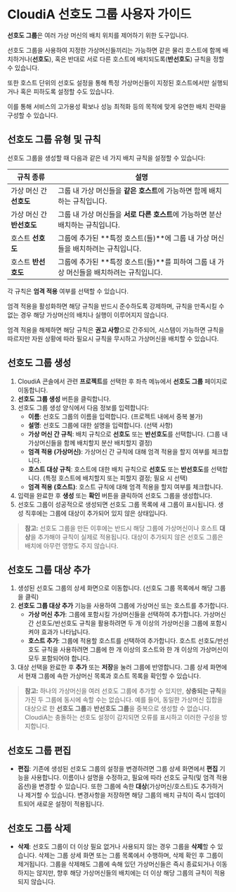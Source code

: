 # CloudiA 선호도 그룹 사용자 가이드

**선호도 그룹**은 여러 가상 머신의 배치 위치를 제어하기 위한 도구입니다. 

선호도 그룹을 사용하여 지정한 가상머신들끼리는 가능하면 같은 물리 호스트에 함께 배치하거나(**선호도**), 혹은 반대로 서로 다른 호스트에 배치되도록(**반선호도**) 규칙을 정할 수 있습니다.

또한 호스트 단위의 선호도 설정을 통해 특정 가상머신들이 지정된 호스트에서만 실행되거나 혹은 피하도록 설정할 수도 있습니다.

이를 통해 서비스의 고가용성 확보나 성능 최적화 등의 목적에 맞게 유연한 배치 전략을 구성할 수 있습니다.

## 선호도 그룹 유형 및 규칙
선호도 그룹을 생성할 때 다음과 같은 네 가지 배치 규칙을 설정할 수 있습니다:

| **규칙 종류** | **설명** |
| --- | --- |
| 가상 머신 간 **선호도** | 그룹 내 가상 머신들을 **같은 호스트**에 가능하면 함께 배치하는 규칙입니다. |
| 가상 머신 간 **반선호도** | 그룹 내 가상 머신들을 **서로 다른 호스트**에 가능하면 분산 배치하는 규칙입니다. |
| 호스트 **선호도** | 그룹에 추가된 **특정 호스트(들)**에 그룹 내 가상 머신들을 배치하려는 규칙입니다. |
| 호스트 **반선호도** | 그룹에 추가된 **특정 호스트(들)**를 피하여 그룹 내 가상 머신들을 배치하려는 규칙입니다. |

각 규칙은 **엄격 적용** 여부를 선택할 수 있습니다.

엄격 적용을 활성화하면 해당 규칙을 반드시 준수하도록 강제하며, 규칙을 만족시킬 수 없는 경우 해당 가상머신의 배치나 실행이 이루어지지 않습니다.

엄격 적용을 해제하면 해당 규칙은 **권고 사항**으로 간주되어, 시스템이 가능하면 규칙을 따르지만 자원 상황에 따라 필요시 규칙을 무시하고 가상머신을 배치할 수 있습니다.

## 선호도 그룹 생성
1. CloudiA 콘솔에서 관련 **프로젝트**를 선택한 후 좌측 메뉴에서 **선호도 그룹** 페이지로 이동합니다.
2. **선호도 그룹 생성** 버튼을 클릭합니다.
3. 선호도 그룹 생성 양식에서 다음 정보를 입력합니다:
   - **이름**: 선호도 그룹의 이름을 입력합니다. (프로젝트 내에서 중복 불가)
   - **설명**: 선호도 그룹에 대한 설명을 입력합니다. (선택 사항)
   - **가상 머신 간 규칙**: 배치 규칙으로 **선호도** 또는 **반선호도**를 선택합니다. (그룹 내 가상머신들을 함께 배치할지 분산 배치할지 결정)
   - **엄격 적용 (가상머신)**: 가상머신 간 규칙에 대해 엄격 적용을 할지 여부를 체크합니다.
   - **호스트 대상 규칙**: 호스트에 대한 배치 규칙으로 **선호도** 또는 **반선호도**를 선택합니다. (특정 호스트에 배치할지 또는 피할지 결정; 필요 시 선택)
   - **엄격 적용 (호스트)**: 호스트 규칙에 대해 엄격 적용을 할지 여부를 체크합니다.
4. 입력을 완료한 후 **생성** 또는 **확인** 버튼을 클릭하여 선호도 그룹을 생성합니다.
5. 선호도 그룹이 성공적으로 생성되면 선호도 그룹 목록에 새 그룹이 표시됩니다. 생성 직후에는 그룹에 대상이 추가되어 있지 않은 상태입니다.

> **참고:** 선호도 그룹을 만든 이후에는 반드시 해당 그룹에 가상머신이나 호스트 **대상**을 추가해야 규칙이 실제로 적용됩니다. 대상이 추가되지 않은 선호도 그룹은 배치에 아무런 영향도 주지 않습니다.

## 선호도 그룹 대상 추가
1. 생성된 선호도 그룹의 상세 화면으로 이동합니다. (선호도 그룹 목록에서 해당 그룹을 클릭)
2. **선호도 그룹 대상 추가** 기능을 사용하여 그룹에 가상머신 또는 호스트를 추가합니다. 
   - **가상 머신 추가**: 그룹에 포함시킬 가상머신들을 선택하여 추가합니다. 가상머신 간 선호도/반선호도 규칙을 활용하려면 두 개 이상의 가상머신을 그룹에 포함시켜야 효과가 나타납니다.
   - **호스트 추가**: 그룹에 적용할 호스트를 선택하여 추가합니다. 호스트 선호도/반선호도 규칙을 사용하려면 그룹에 한 개 이상의 호스트와 한 개 이상의 가상머신이 모두 포함되어야 합니다.
3. 대상 선택을 완료한 후 **추가** 또는 **저장**을 눌러 그룹에 반영합니다. 그룹 상세 화면에서 현재 그룹에 속한 가상머신 목록과 호스트 목록을 확인할 수 있습니다.

> **참고:** 하나의 가상머신을 여러 선호도 그룹에 추가할 수 있지만, **상충되는 규칙**을 가진 두 그룹에 동시에 속할 수는 없습니다. 예를 들어, 동일한 가상머신 집합을 대상으로 한 **선호도 그룹**과 **반선호도 그룹**을 중복으로 생성할 수 없습니다. CloudiA는 충돌하는 선호도 설정이 감지되면 오류를 표시하고 이러한 구성을 방지합니다.

## 선호도 그룹 편집
- **편집**: 기존에 생성된 선호도 그룹의 설정을 변경하려면 그룹 상세 화면에서 **편집** 기능을 사용합니다. 이름이나 설명을 수정하고, 필요에 따라 선호도 규칙(및 엄격 적용 옵션)을 변경할 수 있습니다. 또한 그룹에 속한 **대상**(가상머신/호스트)도 추가하거나 제거할 수 있습니다. 변경사항을 저장하면 해당 그룹의 배치 규칙이 즉시 업데이트되어 새로운 설정이 적용됩니다.

## 선호도 그룹 삭제
- **삭제**: 선호도 그룹이 더 이상 필요 없거나 사용되지 않는 경우 그룹을 **삭제**할 수 있습니다. 삭제는 그룹 상세 화면 또는 그룹 목록에서 수행하며, 삭제 확인 후 그룹이 제거됩니다. 그룹을 삭제해도 그룹에 속해 있던 가상머신들은 즉시 종료되거나 이동하지는 않지만, 향후 해당 가상머신들의 배치에는 더 이상 해당 그룹의 규칙이 적용되지 않습니다.
